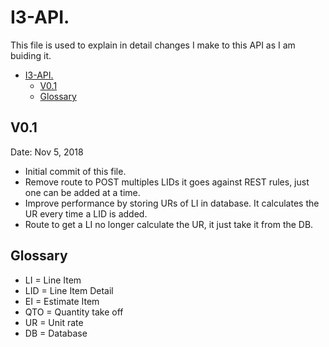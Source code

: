 # I3-API.
This file is used to explain in detail changes I make to this API as I am buiding it.

<!-- TOC -->

- [I3-API.](#i3-api)
  - [V0.1](#v01)
  - [Glossary](#glossary)

<!-- /TOC -->

## V0.1
Date: Nov 5, 2018

* Initial commit of this file.
* Remove route to POST multiples LIDs it goes against REST rules, just one can be added at a time.
* Improve performance by storing URs of LI in database. It calculates the UR every time a LID is added.
* Route to get a LI no longer calculate the UR, it just take it from the DB.

## Glossary

* LI = Line Item
* LID = Line Item Detail
* EI = Estimate Item
* QTO = Quantity take off
* UR = Unit rate
* DB = Database